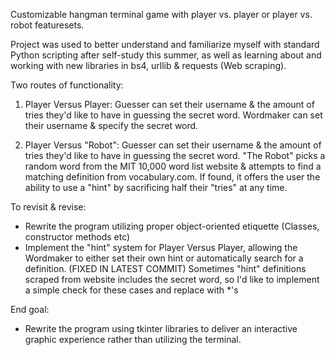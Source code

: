 Customizable hangman terminal game with player vs. player or player vs. robot featuresets.

Project was used to better understand and familiarize myself with standard Python scripting after self-study this summer, 
as well as learning about and working with new libraries in bs4, urllib & requests (Web scraping).

Two routes of functionality:

1. Player Versus Player:
  Guesser can set their username & the amount of tries they'd like to have in guessing the secret word.
  Wordmaker can set their username & specify the secret word.
 
2. Player Versus "Robot":
  Guesser can set their username & the amount of tries they'd like to have in guessing the secret word.
  "The Robot" picks a random word from the MIT 10,000 word list website & attempts to find a matching definition from vocabulary.com.
    If found, it offers the user the ability to use a "hint" by sacrificing half their "tries" at any time.
    
To revisit & revise:
  - Rewrite the program utilizing proper object-oriented etiquette (Classes, constructor methods etc)
  - Implement the "hint" system for Player Versus Player, allowing the Wordmaker to either set their own hint or automatically search for a definition.
  (FIXED IN LATEST COMMIT) Sometimes "hint" definitions scraped from website includes the secret word, so I'd like to implement a simple
                           check for these cases and replace with *'s
  
End goal:
  - Rewrite the program using tkinter libraries to deliver an interactive graphic experience rather than utilizing the terminal.
